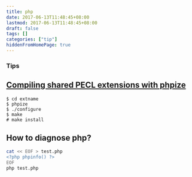```yaml
---
title: php
date: 2017-06-13T11:48:45+08:00
lastmod: 2017-06-13T11:48:45+08:00
draft: false
tags: []
categories: ["tip"]
hiddenFromHomePage: true
---
```


### Tips
## [Compiling shared PECL extensions with phpize](http://php.net/manual/en/install.pecl.phpize.php)

```
$ cd extname
$ phpize
$ ./configure
$ make
# make install
```

## How to diagnose php?

```sh
cat << EOF > test.php
<?php phpinfo() ?>
EOF
php test.php

```
